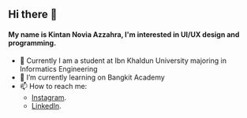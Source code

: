 ## Hi there 👋

<!--
**kintannovia/kintannovia** is a ✨ _special_ ✨ repository because its `README.md` (this file) appears on your GitHub profile.

Here are some ideas to get you started:
-->
#### My name is Kintan Novia Azzahra, I'm interested in UI/UX design and programming.

- 🔭 Currently I am a student at Ibn Khaldun University majoring in Informatics Engineering
- 🌱 I’m currently learning on Bangkit Academy
- 📫 How to reach me:
  * [Instagram](https://www.instagram.com/kintanvzr/).
  * [LinkedIn](https://www.linkedin.com/in/kintan-novia-azzahra-2851201a4/).
